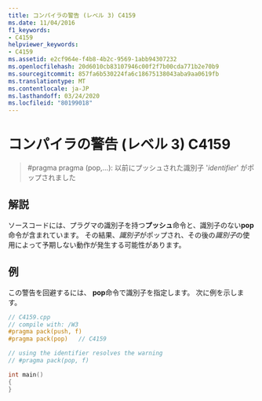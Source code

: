 ```yaml
---
title: コンパイラの警告 (レベル 3) C4159
ms.date: 11/04/2016
f1_keywords:
- C4159
helpviewer_keywords:
- C4159
ms.assetid: e2cf964e-f4b8-4b2c-9569-1abb94307232
ms.openlocfilehash: 20d6010cb83107946c00f2f7b00cda771b2e70b9
ms.sourcegitcommit: 857fa6b530224fa6c18675138043aba9aa0619fb
ms.translationtype: MT
ms.contentlocale: ja-JP
ms.lasthandoff: 03/24/2020
ms.locfileid: "80199018"
---
```

# <a name="compiler-warning-level-3-c4159"></a>コンパイラの警告 (レベル 3) C4159

> #<a name="pragma-pragmapop--has-popped-previously-pushed-identifier-identifier"></a>pragma pragma (pop,...): 以前にプッシュされた識別子 '*identifier*' がポップされました

## <a name="remarks"></a>解説

ソースコードには、プラグマの識別子を持つ**プッシュ**命令と、識別子のない**pop**命令が含まれています。 その結果、*識別子*がポップされ、その後の*識別子*の使用によって予期しない動作が発生する可能性があります。

## <a name="example"></a>例

この警告を回避するには、 **pop**命令で識別子を指定します。 次に例を示します。

```cpp
// C4159.cpp
// compile with: /W3
#pragma pack(push, f)
#pragma pack(pop)   // C4159

// using the identifier resolves the warning
// #pragma pack(pop, f)

int main()
{
}
```
